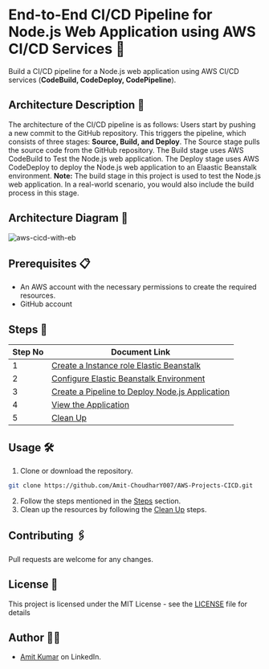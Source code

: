 # End-to-End CI/CD Pipeline for Node.js Web Application using AWS CI/CD Services 🚀

Build a CI/CD pipeline for a Node.js web application using AWS CI/CD services (**CodeBuild, CodeDeploy, CodePipeline**).

## Architecture Description 📝

The architecture of the CI/CD pipeline is as follows:
Users start by pushing a new commit to the GitHub repository. This triggers the pipeline, which consists of three stages: **Source, Build, and Deploy**. The Source stage pulls the source code from the GitHub repository. The Build stage uses AWS CodeBuild to Test the Node.js web application. The Deploy stage uses AWS CodeDeploy to deploy the Node.js web application to an Elaastic Beanstalk environment.
**Note:** The build stage in this project is used to test the Node.js web application. In a real-world scenario, you would also include the build process in this stage.

## Architecture Diagram 📌
![aws-cicd-with-eb](https://private-user-images.githubusercontent.com/144098846/320269562-f430491c-f767-4e2e-a7f6-2ba9f7e20ca5.png?jwt=eyJhbGciOiJIUzI1NiIsInR5cCI6IkpXVCJ9.eyJpc3MiOiJnaXRodWIuY29tIiwiYXVkIjoicmF3LmdpdGh1YnVzZXJjb250ZW50LmNvbSIsImtleSI6ImtleTUiLCJleHAiOjE3MTkxMzAyNzgsIm5iZiI6MTcxOTEyOTk3OCwicGF0aCI6Ii8xNDQwOTg4NDYvMzIwMjY5NTYyLWY0MzA0OTFjLWY3NjctNGUyZS1hN2Y2LTJiYTlmN2UyMGNhNS5wbmc_WC1BbXotQWxnb3JpdGhtPUFXUzQtSE1BQy1TSEEyNTYmWC1BbXotQ3JlZGVudGlhbD1BS0lBVkNPRFlMU0E1M1BRSzRaQSUyRjIwMjQwNjIzJTJGdXMtZWFzdC0xJTJGczMlMkZhd3M0X3JlcXVlc3QmWC1BbXotRGF0ZT0yMDI0MDYyM1QwODA2MThaJlgtQW16LUV4cGlyZXM9MzAwJlgtQW16LVNpZ25hdHVyZT0yZDcxOWJkYmNhY2I5ZmM0NTE4ZjQ0NDYyNDNmNjJjNjExNDkwMGZiMmZiMDlkNjA3YjhmMjJmMjljZTdiNzQ3JlgtQW16LVNpZ25lZEhlYWRlcnM9aG9zdCZhY3Rvcl9pZD0wJmtleV9pZD0wJnJlcG9faWQ9MCJ9.eObY_Vt7-ZjoyUzl5HwEYAqvaNqb1BUFHCiJTDH7Y7M)

## Prerequisites 📋

- An AWS account with the necessary permissions to create the required resources.
- GitHub account

## Steps 📝

| Step No | Document Link |
| ------ | ------ |
| 1 | [Create a Instance role Elastic Beanstalk][Step-1] |
| 2 | [Configure Elastic Beanstalk Environment][Step-2] |
| 3 | [Create a Pipeline to Deploy Node.js Application][Step-3] |
| 4 | [View the Application][Step-4] |
| 5 | [Clean Up][Step-5] |


   [Step-1]: <./Steps/step1.md>
   [Step-2]: <./Steps/step2.md>   
   [Step-3]: <./Steps/step3.md>
   [Step-4]: <./Steps/step4.md>
   [Step-5]: <./Steps/step5.md>

## Usage 🛠️

1. Clone or download the repository.
```sh
git clone https://github.com/Amit-ChoudharY007/AWS-Projects-CICD.git
```
2. Follow the steps mentioned in the [Steps](#steps-) section.
3. Clean up the resources by following the [Clean Up](./Steps/step5.md) steps.

## Contributing 🖇️

Pull requests are welcome for any changes.

## License 📄

This project is licensed under the MIT License - see the [LICENSE](LICENSE) file for details

## Author 🙋‍♂

- [Amit Kumar](https://www.linkedin.com/in/amit-choudhary007/) on LinkedIn.

